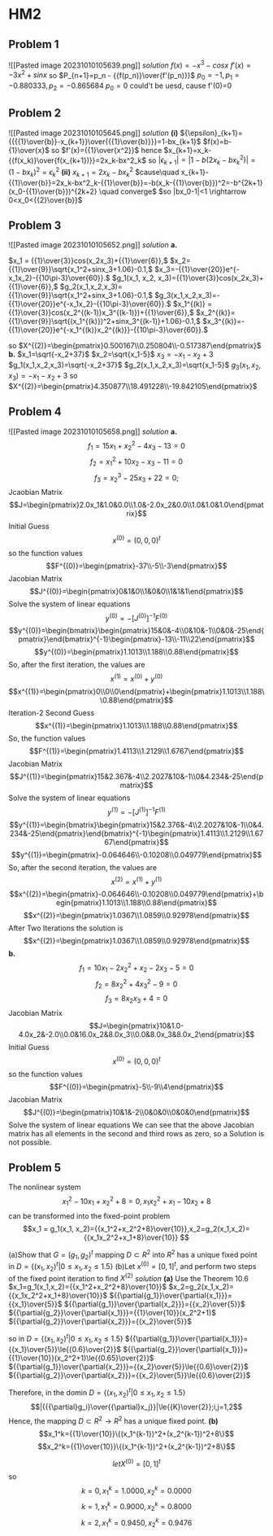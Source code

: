 # HM2
## Problem 1
![[Pasted image 20231010105639.png]]
*solution*
$f(x)=-x^3-cosx$
$f'(x)=-3x^2+sinx$
so $P_{n+1}=p_n - {{f(p_n)}\over{f'(p_n)}}$
$p_0=-1, p_1=-0.880333,p_2=-0.865684$
$p_0=0$ could't be uesd, cause f'(0)=0

## Problem 2
![[Pasted image 20231010105645.png]]
*solution*
**(i)**
${\epsilon}_{k+1}={{{{1}\over{b}}-x_{k+1}}\over{{{1}\over{b}}}}=1-bx_{k+1}$
$f(x)=b-{1}\over{x}$   so $f'(x)={{1}\over{x^2}}$
hence $x_{k+1}=x_k-{{f(x_k)}\over{f(x_{k+1})}}=2x_k-bx^2_k$
so $|{\epsilon_{k+1}}|=|1-b(2x_k-bx^2_k)|=(1-bx_k)^2={\epsilon}^2_k$
**(ii)**
$x_{k+1}=2x_k-bx^2_k$
$cause\quad x_{k+1}-{{1}\over{b}}=2x_k-bx^2_k-{{1}\over{b}}=-b(x_k-{{1}\over{b}})^2=-b^{2k+1}(x_0-{{1}\over{b}})^{2k+2} \quad converge$
$so |bx_0-1|<1 \rightarrow 0<x_0<{{2}\over{b}}$
## Problem 3
![[Pasted image 20231010105652.png]]
*solution*
**a.**

$x_1 = {{1}\over{3}}cos(x_2x_3)+{{1}\over{6}},$
$x_2={{1}\over{9}}\sqrt{x_1^2+sinx_3+1.06}-0.1,$
$x_3=-{{1}\over{20}}e^{-x_1x_2}-{{10\pi-3}\over{60}}.$
$g_1(x_1, x_2, x_3)={{1}\over{3}}cos(x_2x_3)+{{1}\over{6}},$
$g_2(x_1,x_2,x_3)={{1}\over{9}}\sqrt{x_1^2+sinx_3+1.06}-0.1,$
$g_3(x_1,x_2,x_3)=-{{1}\over{20}}e^{-x_1x_2}-{{10\pi-3}\over{60}}.$
$x_1^{(k)} = {{1}\over{3}}cos(x_2^{(k-1)}x_3^{(k-1)})+{{1}\over{6}},$
$x_2^{(k)}={{1}\over{9}}\sqrt{(x_1^{(k)})^2+sinx_3^{(k-1)}+1.06}-0.1,$
$x_3^{(k)}=-{{1}\over{20}}e^{-x_1^{(k)}x_2^{(k)}}-{{10\pi-3}\over{60}}.$

so $X^{(2)}=\begin{pmatrix}0.500167\\0.250804\\-0.517387\end{pmatrix}$
**b.**
$x_1=\sqrt{-x_2+37}$
$x_2=\sqrt{x_1-5}$
$x_3=-x_1-x_2+3$
$g_1(x_1,x_2,x_3)=\sqrt{-x_2+37}$
$g_2(x_1,x_2,x_3)=\sqrt{x_1-5}$
$g_3(x_1,x_2,x_3)=-x_1-x_2+3$
so $X^{(2)}=\begin{pmatrix}4.350877\\18.491228\\-19.842105\end{pmatrix}$
## Problem 4
![[Pasted image 20231010105658.png]]
*solution*
**a.**
$$f_1=15x_1+x_2^2-4x_3-13=0$$
$$f_2=x_1^2+10x_2-x_3-11=0$$
$$f_3=x_2^3-25x_3+22=0;$$
Jcaobian Matrix
$$J=\begin{pmatrix}2.0x_1&1.0&0.0\\1.0&-2.0x_2&0.0\\1.0&1.0&1.0\end{pmatrix}$$
Initial Guess
$$x^{(0)}=(0,0,0)^t$$
so the function values
$$F^{(0)}=\begin{pmatrix}-37\\-5\\-3\end{pmatrix}$$
Jacobian Matrix
$$J^{(0)}=\begin{pmatrix}0&1&0\\1&0&0\\1&1&1\end{pmatrix}$$
Solve the system of linear equations
$$y^{(0)}=-[J^{(0)}]^{-1}F^{(0)}$$
$$y^{(0)}=\begin{bmatrix}\begin{pmatrix}15&0&-4\\0&10&-1\\0&0&-25\end{pmatrix}\end{bmatrix}^{-1}\begin{pmatrix}-13\\-11\\22\end{pmatrix}$$
$$y^{(0)}=\begin{pmatrix}1.1013\\1.188\\0.88\end{pmatrix}$$
So, after the first iteration, the values are 
$$x^{(1)}=x^{(0)}+y^{(0)}$$
$$x^{(1)}=\begin{pmatrix}0\\0\\0\end{pmatrix}+\begin{pmatrix}1.1013\\1.188\\0.88\end{pmatrix}$$
Iteration-2
Second Guess
$$x^{(1)}=\begin{pmatrix}1.1013\\1.188\\0.88\end{pmatrix}$$
So, the function values
$$F^{(1)}=\begin{pmatrix}1.4113\\1.2129\\1.6767\end{pmatrix}$$
Jacobian Matrix
$$J^{(1)}=\begin{pmatrix}15&2.367&-4\\2.2027&10&-1\\0&4.234&-25\end{pmatrix}$$
Solve the system of linear equations
$$y^{(1)}=-[J^{(1)}]^{-1}F^{(1)}$$
$$y^{(1)}=\begin{bmatrix}\begin{pmatrix}15&2.376&-4\\2.2027&10&-1\\0&4.234&-25\end{pmatrix}\end{bmatrix}^{-1}\begin{pmatrix}1.4113\\1.2129\\1.6767\end{pmatrix}$$
$$y^{(1)}=\begin{pmatrix}-0.064646\\-0.10208\\0.049779\end{pmatrix}$$
So, after the second iteration, the values are 
$$x^{(2)}=x^{(1)}+y^{(1)}$$
$$x^{(2)}=\begin{pmatrix}-0.064646\\-0.10208\\0.049779\end{pmatrix}+\begin{pmatrix}1.1013\\1.188\\0.88\end{pmatrix}$$
$$x^{(2)}=\begin{pmatrix}1.0367\\1.0859\\0.92978\end{pmatrix}$$
After Two Iterations the solution is
$$x^{(2)}=\begin{pmatrix}1.0367\\1.0859\\0.92978\end{pmatrix}$$
**b.**
$$f_1=10x_1-2x_2^2+x_2-2x_3-5=0$$
$$f_2=8x_2^2+4x_3^2-9=0$$
$$f_3=8x_2x_3+4=0$$
Jacobian Matrix
$$J=\begin{pmatrix}10&1.0-4.0x_2&-2.0\\0.0&16.0x_2&8.0x_3\\0.0&8.0x_3&8.0x_2\end{pmatrix}$$
Initial Guess
$$x^{(0)}=(0,0,0)^t$$
so the function values
$$F^{(0)}=\begin{pmatrix}-5\\-9\\4\end{pmatrix}$$
Jacobian Matrix
$$J^{(0)}=\begin{pmatrix}10&1&-2\\0&0&0\\0&0&0\end{pmatrix}$$
Solve the system of linear equations
We can see that the above Jacobian matrix has all elements in the second and third rows as zero, so a Solution is not possible.


## Problem 5
The nonlinear system
$$x_1^2-10x_1+x_2^2+8=0,  x_1x_2^2+x_1-10x_2+8$$
can be transformed into the fixed-point problem
$$x_1 = g_1(x_1, x_2)={{x_1^2+x_2^2+8}\over{10}},x_2=g_2(x_1,x_2)={{x_1x_2^2+x_1+8}\over{10}} $$

(a)Show that $G = (g_1,g_2)^t$ mapping $D \subset R^2$ into $R^2$ has a unique fixed point in
$D = {\{}(x_1,x_2)^t|0\le{x_1,x_2}\le1.5{\}}$
(b)Let $x^{(0)}=[0,1]^t$, and perform two steps of the fixed point iteration to find $X^{(2)}$
*solution*
**(a)**
Use the Theorem 10.6
$x_1=g_1(x_1,x_2)={{x_1^2+x_2^2+8}\over{10}}$
$x_2=g_2(x_1,x_2)={{x_1x_2^2+x_1+8}\over{10}}$
${{\partial{g_1}}\over{\partial{x_1}}}={{x_1}\over{5}}$
${{\partial{g_1}}\over{\partial{x_2}}}={{x_2}\over{5}}$
${{\partial{g_2}}\over{\partial{x_1}}}={{1}\over{10}}(x_2^2+1)$
${{\partial{g_2}}\over{\partial{x_2}}}={{x_2}\over{5}}$


so in $D=\{(x_1,x_2)^t|0{\le}x_1,x_2{\le}1.5\}$
${{\partial{g_1}}\over{\partial{x_1}}}={{x_1}\over{5}}\le{{0.6}\over{2}}$
${{\partial{g_2}}\over{\partial{x_1}}}={{1}\over{10}}(x_2^2+1)\le{{0.65}\over{2}}$
${{\partial{g_1}}\over{\partial{x_2}}}={{x_2}\over{5}}\le{{0.6}\over{2}}$
${{\partial{g_2}}\over{\partial{x_2}}}={{x_2}\over{5}}\le{{0.6}\over{2}}$

Therefore, in the domin $D=\{(x_1,x_2)^t|0{\le}x_1,x_2{\le}1.5\}$
$$|{{{\partial}g_i}\over{{\partial}x_j}}|\le{{K}\over{2}};i,j=1,2$$
Hence, the mapping $D{\subset}R^2\rightarrow{R^2}$ has a unique fixed point.
**(b)**
$$x_1^k={{1}\over{10}}\{(x_1^{k-1})^2+(x_2^{k-1})^2+8\}$$
$$x_2^k={{1}\over{10}}\{(x_1^{k-1})^2+(x_2^{k-1})^2+8\}$$

$$let X^{(0)}=[0,1]^t$$
so $$k=0,x_1^k=1.0000,x_2^k=0.0000$$
$$k=1,x_1^k=0.9000,x_2^k=0.8000$$
$$k=2,x_1^k=0.9450,x_2^k=0.9476$$